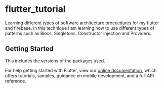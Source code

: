 # flutter_tutorial

Learning different types of software architecture proceedures for my flutter and firebase. 
In this technique i am learning how to use different types of patterns such as Blocs, Singletons, Constructor injection and Providers. 

## Getting Started

This includes the versions of the packages used. 


For help getting started with Flutter, view our
[online documentation](https://flutter.dev/docs), which offers tutorials,
samples, guidance on mobile development, and a full API reference.
